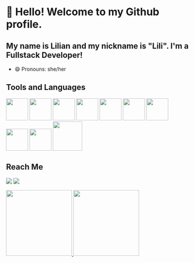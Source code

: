 # 👋 Hello! Welcome to my Github profile.
## My name is Lilian and my nickname is "Lili". I'm a Fullstack Developer!

- 😄 Pronouns: she/her

## Tools and Languages
<img src="https://cdn.jsdelivr.net/gh/devicons/devicon/icons/git/git-original.svg" width="60" height="60" /> <img src="https://cdn.jsdelivr.net/gh/devicons/devicon/icons/github/github-original.svg" width="60" height="60" />
<img src="https://cdn.jsdelivr.net/gh/devicons/devicon/icons/html5/html5-original-wordmark.svg" width="60" height="60" /> <img src="https://cdn.jsdelivr.net/gh/devicons/devicon/icons/css3/css3-original-wordmark.svg" width="60" height="60" /> <img src="https://cdn.jsdelivr.net/gh/devicons/devicon/icons/javascript/javascript-original.svg"  width="60" height="60" />  <img src="https://cdn.jsdelivr.net/gh/devicons/devicon/icons/mysql/mysql-original-wordmark.svg" width="60" height="60" /> <img src="https://cdn.jsdelivr.net/gh/devicons/devicon/icons/java/java-original-wordmark.svg" width="60" height="60" /> <img src="https://cdn.jsdelivr.net/gh/devicons/devicon/icons/nodejs/nodejs-original-wordmark.svg" width="60" height="60" /> <img src="https://cdn.jsdelivr.net/gh/devicons/devicon/icons/react/react-original.svg" width="60" height="60" /> <img src="https://cdn.jsdelivr.net/gh/devicons/devicon/icons/java/java-original-wordmark.svg" width="80" height="80" />

## Reach Me
<a href = "mailto:lili.l2002@hotmail.com"><img src="https://img.shields.io/badge/Gmail-D14836?style=for-the-badge&logo=gmail&logoColor=white" target="_blank"></a>
<a href="https://www.linkedin.com/in/lilian-almeida-6a79a7205/" target="_blank"><img src="https://img.shields.io/badge/-LinkedIn-%230077B5?style=for-the-badge&logo=linkedin&logoColor=white" target="_blank"></a>  


<div>
<a href="https://github.com/seu-usuário-aqui">
<img height="180em" src="https://github-readme-stats.vercel.app/api/top-langs/?username=lilialm&layout=compact&langs_count=7&theme=dracula"/>
<img height="180em" src="https://github-readme-stats.vercel.app/api?username=lilialm&show_icons=true&theme=dracula&include_all_commits=true&count_private=true"/>
</div>

